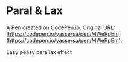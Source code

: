 # Paral & Lax

A Pen created on CodePen.io. Original URL: [https://codepen.io/yassersa/pen/MWeRpEm](https://codepen.io/yassersa/pen/MWeRpEm).

Easy peasy parallax effect
